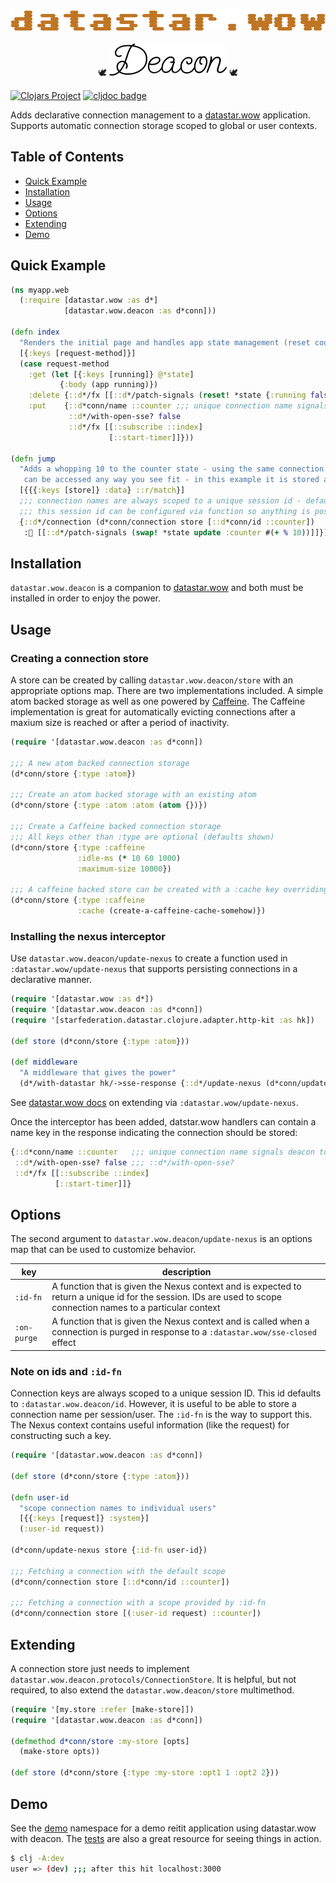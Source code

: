 <p align="center">
  <br><br>
  <img src="datastar.wow.png" />
  <br><br>
  🕊
  <picture>
    <source media="(prefers-color-scheme: dark)" srcset="deacon-light.png">
    <img alt="Deacon" src="deacon-dark.png">
  </picture>
  🕊
</p>

[![Clojars Project](https://img.shields.io/clojars/v/com.github.brianium/datastar.wow.deacon.svg)](https://clojars.org/com.github.brianium/datastar.wow.deacon)
[![cljdoc badge](https://cljdoc.org/badge/com.github.brianium/datastar.wow.deacon)](https://cljdoc.org/d/com.github.brianium/datastar.wow.deacon)

Adds declarative connection management to a [datastar.wow](https://github.com/brianium/datastar.wow) application. Supports automatic connection storage scoped to global or user contexts.

## Table of Contents

- [Quick Example](#quick-example)
- [Installation](#installation)
- [Usage](#usage)
- [Options](#options)
- [Extending](#extending)
- [Demo](#demo)

## Quick Example

``` clojure
(ns myapp.web
  (:require [datastar.wow :as d*]
            [datastar.wow.deacon :as d*conn]))

(defn index
  "Renders the initial page and handles app state management (reset counter and start the timer)"
  [{:keys [request-method]}]
  (case request-method
    :get (let [{:keys [running]} @*state]
           {:body (app running)})
    :delete {::d*/fx [[::d*/patch-signals (reset! *state {:running false :counter 0})]]}
    :put    {::d*conn/name ::counter ;;; unique connection name signals deacon to store
             ::d*/with-open-sse? false
             ::d*/fx [[::subscribe ::index]
                      [::start-timer]]}))
					  
(defn jump
  "Adds a whopping 10 to the counter state - using the same connection established via index. The store
   can be accessed any way you see fit - in this example it is stored as route data in a reitit app"
  [{{{:keys [store]} :data} ::r/match}]
  ;;; connection names are always scoped to a unique session id - defaulting to ::datastar.wow.deacon/id
  ;;; this session id can be configured via function so anything is possible
  {::d*/connection (d*conn/connection store [::d*conn/id ::counter])
   :🚀 [[::d*/patch-signals (swap! *state update :counter #(+ % 10))]]})
```

## Installation

`datastar.wow.deacon` is a companion to [datastar.wow](https://github.com/brianium/datastar.wow) and both must be installed in order to enjoy the power.

## Usage

### Creating a connection store

A store can be created by calling `datastar.wow.deacon/store` with an appropriate options map. There are two implementations included. A simple atom backed storage as well as one
powered by [Caffeine](https://github.com/ben-manes/caffeine). The Caffeine implementation is great for automatically evicting connections after a maxium size is reached or after
a period of inactivity.

``` clojure
(require '[datastar.wow.deacon :as d*conn])

;;; A new atom backed connection storage
(d*conn/store {:type :atom})

;;; Create an atom backed storage with an existing atom
(d*conn/store {:type :atom :atom (atom {})})

;;; Create a Caffeine backed connection storage
;;; All keys other than :type are optional (defaults shown)
(d*conn/store {:type :caffeine
               :idle-ms (* 10 60 1000)
			   :maximum-size 10000})
			   
;;; A caffeine backed store can be created with a :cache key overriding all other settings
(d*conn/store {:type :caffeine
               :cache (create-a-caffeine-cache-somehow)})
```

### Installing the nexus interceptor

Use `datastar.wow.deacon/update-nexus` to create a function used in `:datastar.wow/update-nexus` that supports persisting connections in a declarative manner.

``` clojure
(require '[datastar.wow :as d*])
(require '[datastar.wow.deacon :as d*conn])
(require '[starfederation.datastar.clojure.adapter.http-kit :as hk])

(def store (d*conn/store {:type :atom}))

(def middleware
  "A middleware that gives the power"
  (d*/with-datastar hk/->sse-response {::d*/update-nexus (d*conn/update-nexus store)}))
```

See [datastar.wow docs](https://github.com/brianium/datastar.wow?tab=readme-ov-file#extending) on extending via `:datastar.wow/update-nexus`.

Once the interceptor has been added, datstar.wow handlers can contain a name key in the response indicating the connection should be stored:

``` clojure
{::d*conn/name ::counter   ;;; unique connection name signals deacon to store
 ::d*/with-open-sse? false ;;; ::d*/with-open-sse? 
 ::d*/fx [[::subscribe ::index]
          [::start-timer]]}
```

## Options

The second argument to `datastar.wow.deacon/update-nexus` is an options map that can be used to customize behavior.

| key         | description                                                                                                                                                      |
| ------------| ---------------------------------------------------------------------------------------------------------------------------------------------------------------- |
| `:id-fn`    | A function that is given the Nexus context and is expected to return a unique id for the session. IDs are used to scope connection names to a particular context |
| `:on-purge` | A function that is given the Nexus context and is called when a connection is purged in response to a `:datastar.wow/sse-closed` effect                          |

### Note on ids and `:id-fn`

Connection keys are always scoped to a unique session ID. This id defaults to `:datastar.wow.deacon/id`. However, it is useful to be able to store a connection name per session/user.
The `:id-fn` is the way to support this. The Nexus context contains useful information (like the request) for constructing such a key.

``` clojure
(require '[datastar.wow.deacon :as d*conn])

(def store (d*conn/store {:type :atom}))

(defn user-id
  "scope connection names to individual users"
  [{{:keys [request]} :system}]
  (:user-id request))

(d*conn/update-nexus store {:id-fn user-id})

;;; Fetching a connection with the default scope
(d*conn/connection store [::d*conn/id ::counter])

;;; Fetching a connection with a scope provided by :id-fn
(d*conn/connection store [(:user-id request) ::counter])
```

## Extending

A connection store just needs to implement `datastar.wow.deacon.protocols/ConnectionStore`. It is helpful, but not required, to also extend the `datastar.wow.deacon/store` multimethod.

``` clojure
(require '[my.store :refer [make-store]])
(require '[datastar.wow.deacon :as d*conn])

(defmethod d*conn/store :my-store [opts]
  (make-store opts))
  
(def store (d*conn/store {:type :my-store :opt1 1 :opt2 2}))
```

## Demo

See the [demo](dev/src/demo) namespace for a demo reitit application using datastar.wow with deacon. The [tests](test/src/datastar/wow/deacon_test.clj) are also a great resource for seeing things in action.

``` bash
$ clj -A:dev
user => (dev) ;;; after this hit localhost:3000
```
